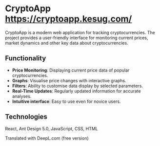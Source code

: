 # CryptoApp https://cryptoapp.kesug.com/

CryptoApp is a modern web application for tracking cryptocurrencies. The project provides a user-friendly interface for monitoring current prices, market dynamics and other key data about cryptocurrencies.

## Functionality

- **Price Monitoring**: Displaying current price data of popular cryptocurrencies.
- **Graphs**: Visualise price changes with interactive graphs.
- **Filters**: Ability to customise data display by selected parameters.
- **Real-Time Updates**: Regularly updated information for accurate analyses.
- **Intuitive interface**: Easy to use even for novice users.

## Technologies

 React, Ant Design 5.0, JavaScript, CSS, HTML

Translated with DeepL.com (free version)
